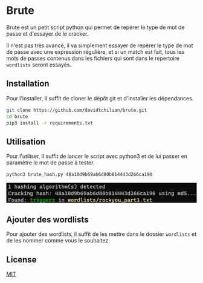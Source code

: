 # Brute

Brute est un petit script python qui permet de repérer le type de mot de passe et d'essayer de le cracker.

Il n'est pas très avancé, il va simplement essayer de repérer le type de mot de passe avec une expression régulière, et si un match est fait, tous les mots de passes contenus dans les fichiers qui sont dans le repertoire `wordlists` seront essayés.

## Installation

Pour l'installer, il suffit de cloner le dépôt git et d'installer les dépendances.

```bash
git clone https://github.com/davidtchilian/brute.git
cd brute
pip3 install -r requirements.txt
```

## Utilisation

Pour l'utiliser, il suffit de lancer le script avec python3 et de lui passer en paramètre le mot de passe à tester.

```bash
python3 brute_hash.py 48a10d9b69ab6d80b814443d266ca190
```

![Output](output.png)

## Ajouter des wordlists

Pour ajouter des wordlists, il suffit de les mettre dans le dossier `wordlists` et de les nommer comme vous le souhaitez.


## License

[MIT](https://choosealicense.com/licenses/mit/)


